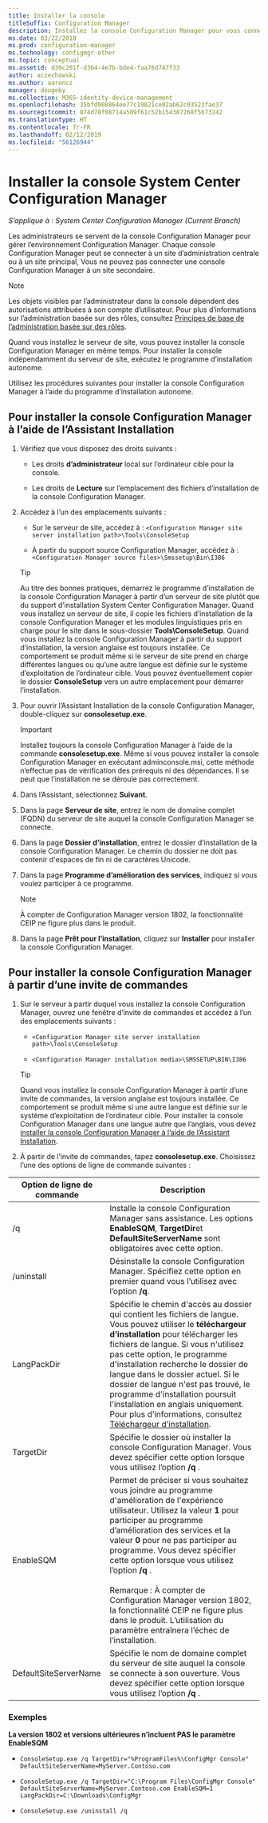 ```yaml
---
title: Installer la console
titleSuffix: Configuration Manager
description: Installez la console Configuration Manager pour vous connecter à un site d’administration centrale ou à un site principal.
ms.date: 03/22/2018
ms.prod: configuration-manager
ms.technology: configmgr-other
ms.topic: conceptual
ms.assetid: d39c201f-d364-4e7b-bde4-faa76d747f33
author: aczechowski
ms.author: aaroncz
manager: dougeby
ms.collection: M365-identity-device-management
ms.openlocfilehash: 35bfd908864ee77c19821ce02ab62c03523fae37
ms.sourcegitcommit: 874d78f08714a509f61c52b154387268f5b73242
ms.translationtype: HT
ms.contentlocale: fr-FR
ms.lasthandoff: 02/12/2019
ms.locfileid: "56126944"
---
```

# <a name="install-the-system-center-configuration-manager-console"></a>Installer la console System Center Configuration Manager

*S’applique à : System Center Configuration Manager (Current Branch)*

Les administrateurs se servent de la console Configuration Manager pour gérer l’environnement Configuration Manager. Chaque console Configuration Manager peut se connecter à un site d’administration centrale ou à un site principal, Vous ne pouvez pas connecter une console Configuration Manager à un site secondaire.

> [!NOTE]  
>  Les objets visibles par l’administrateur dans la console dépendent des autorisations attribuées à son compte d’utilisateur. Pour plus d’informations sur l’administration basée sur des rôles, consultez [Principes de base de l’administration basée sur des rôles](../../../../core/understand/fundamentals-of-role-based-administration.md).  

 Quand vous installez le serveur de site, vous pouvez installer la console Configuration Manager en même temps. Pour installer la console indépendamment du serveur de site, exécutez le programme d’installation autonome.  

 Utilisez les procédures suivantes pour installer la console Configuration Manager à l’aide du programme d’installation autonome.  

## <a name="to-install-the-configuration-manager-console-by-using-the-setup-wizard"></a>Pour installer la console Configuration Manager à l’aide de l’Assistant Installation  

1.  Vérifiez que vous disposez des droits suivants :  

    -  Les droits **d’administrateur** local sur l’ordinateur cible pour la console.  

    -   Les droits de **Lecture** sur l’emplacement des fichiers d’installation de la console Configuration Manager.  

2.  Accédez à l’un des emplacements suivants :  

    -   Sur le serveur de site, accédez à : `<Configuration Manager site server installation path>\Tools\ConsoleSetup`  

    -   À partir du support source Configuration Manager, accédez à : `<Configuration Manager source files>\Smssetup\Bin\I386`  

    > [!TIP]  
    >  Au titre des bonnes pratiques, démarrez le programme d’installation de la console Configuration Manager à partir d’un serveur de site plutôt que du support d’installation System Center Configuration Manager. Quand vous installez un serveur de site, il copie les fichiers d’installation de la console Configuration Manager et les modules linguistiques pris en charge pour le site dans le sous-dossier **Tools\ConsoleSetup**. Quand vous installez la console Configuration Manager à partir du support d’installation, la version anglaise est toujours installée. Ce comportement se produit même si le serveur de site prend en charge différentes langues ou qu’une autre langue est définie sur le système d’exploitation de l’ordinateur cible. Vous pouvez éventuellement copier le dossier **ConsoleSetup** vers un autre emplacement pour démarrer l’installation.

3.  Pour ouvrir l’Assistant Installation de la console Configuration Manager, double-cliquez sur **consolesetup.exe**.  

    > [!IMPORTANT]  
    >  Installez toujours la console Configuration Manager à l’aide de la commande **consolesetup.exe**. Même si vous pouvez installer la console Configuration Manager en exécutant adminconsole.msi, cette méthode n’effectue pas de vérification des prérequis ni des dépendances. Il se peut que l’installation ne se déroule pas correctement.  

4.  Dans l’Assistant, sélectionnez **Suivant**.  

5.  Dans la page **Serveur de site**, entrez le nom de domaine complet (FQDN) du serveur de site auquel la console Configuration Manager se connecte.  

6.  Dans la page **Dossier d’installation**, entrez le dossier d’installation de la console Configuration Manager. Le chemin du dossier ne doit pas contenir d'espaces de fin ni de caractères Unicode.  

7.  Dans la page **Programme d’amélioration des services**, indiquez si vous voulez participer à ce programme.  
    > [!Note]  
    > À compter de Configuration Manager version 1802, la fonctionnalité CEIP ne figure plus dans le produit.

8.  Dans la page **Prêt pour l’installation**, cliquez sur **Installer** pour installer la console Configuration Manager.  



## <a name="to-install-the-configuration-manager-console-from-a-command-prompt"></a>Pour installer la console Configuration Manager à partir d’une invite de commandes  

1.  Sur le serveur à partir duquel vous installez la console Configuration Manager, ouvrez une fenêtre d’invite de commandes et accédez à l’un des emplacements suivants :  

    -   `<Configuration Manager site server installation path>\Tools\ConsoleSetup`  

    -   `<Configuration Manager installation media>\SMSSETUP\BIN\I386`  

    > [!TIP]  
    >  Quand vous installez la console Configuration Manager à partir d’une invite de commandes, la version anglaise est toujours installée. Ce comportement se produit même si une autre langue est définie sur le système d’exploitation de l’ordinateur cible. Pour installer la console Configuration Manager dans une langue autre que l’anglais, vous devez [installer la console Configuration Manager à l’aide de l’Assistant Installation](#to-install-the-configuration-manager-console-by-using-the-setup-wizard).  

2.  À partir de l’invite de commandes, tapez **consolesetup.exe**. Choisissez l’une des options de ligne de commande suivantes :  

|  Option de ligne de commande     | Description     |
  |-------------|-------------|
  |/q|Installe la console Configuration Manager sans assistance. Les options **EnableSQM**, **TargetDir**et **DefaultSiteServerName** sont obligatoires avec cette option.|  
  |/uninstall|Désinstalle la console Configuration Manager. Spécifiez cette option en premier quand vous l’utilisez avec l’option **/q**.|  
  |LangPackDir|Spécifie le chemin d'accès au dossier qui contient les fichiers de langue. Vous pouvez utiliser le **téléchargeur d’installation** pour télécharger les fichiers de langue. Si vous n'utilisez pas cette option, le programme d'installation recherche le dossier de langue dans le dossier actuel. Si le dossier de langue n'est pas trouvé, le programme d'installation poursuit l'installation en anglais uniquement. Pour plus d’informations, consultez [Téléchargeur d’installation](setup-downloader.md).|  
  |TargetDir|Spécifie le dossier où installer la console Configuration Manager. Vous devez spécifier cette option lorsque vous utilisez l’option **/q** .|  
  |EnableSQM|Permet de préciser si vous souhaitez vous joindre au programme d'amélioration de l'expérience utilisateur. Utilisez la valeur **1** pour participer au programme d’amélioration des services et la valeur **0** pour ne pas participer au programme. Vous devez spécifier cette option lorsque vous utilisez l’option **/q** .</br></br>Remarque : À compter de Configuration Manager version 1802, la fonctionnalité CEIP ne figure plus dans le produit.  L’utilisation du paramètre entraînera l’échec de l’installation.|  
  |DefaultSiteServerName|Spécifie le nom de domaine complet du serveur de site auquel la console se connecte à son ouverture. Vous devez spécifier cette option lorsque vous utilisez l’option **/q** .|  


  ### <a name="examples"></a>Exemples
  **La version 1802 et versions ultérieures n’incluent PAS le paramètre EnableSQM**
  -  `ConsoleSetup.exe /q TargetDir="%ProgramFiles%\ConfigMgr Console" DefaultSiteServerName=MyServer.Contoso.com`

  -  `ConsoleSetup.exe /q TargetDir="C:\Program Files\ConfigMgr Console" DefaultSiteServerName=MyServer.Contoso.com EnableSQM=1  LangPackDir=C:\Downloads\ConfigMgr`  

  -  `ConsoleSetup.exe /uninstall /q`  
